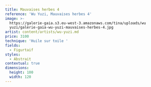 ```yaml
---
title: Mauvaises herbes 4
reference: 'Wu Yuzi, Mauvaises herbes 4'
image: >-
  https://galerie-gaia.s3.eu-west-3.amazonaws.com/tina/uploads/wu
  yuzi/galerie-gaia-wu-yuzi-mauvaises-herbes-4.jpg
artist: content/artists/wu-yuzi.md
price: 3100
technique: 'Huile sur toile '
fields:
  - Figurtaif
styles:
  - Abstrait
contextual: true
dimensions:
  height: 100
  width: 120
---
```


